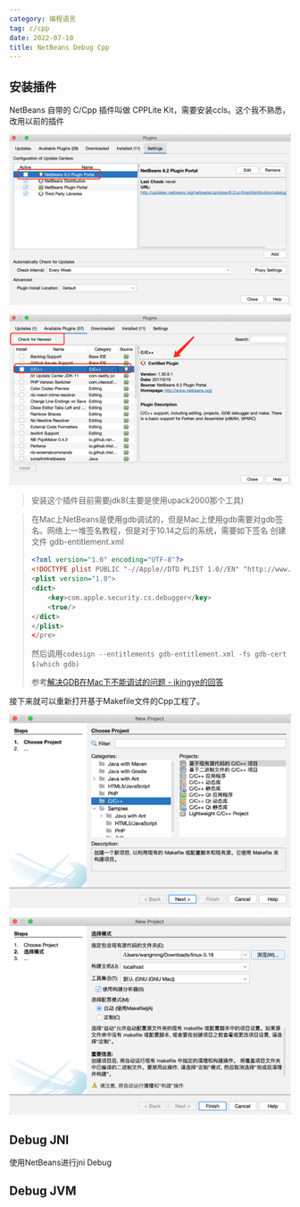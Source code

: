 ```yaml
---
category: 编程语言
tag: c/cpp
date: 2022-07-10
title: NetBeans Debug Cpp
---
```


## 安装插件

NetBeans 自带的 C/Cpp 插件叫做 CPPLite Kit，需要安装ccls。这个我不熟悉，改用以前的插件

![](https://raw.githubusercontent.com/wangmingco/wangmingco.github.io/main/static/images/NetBeans/cpp_env_1.png)

![](https://raw.githubusercontent.com/wangmingco/wangmingco.github.io/main/static/images/NetBeans/cpp_env_2.png)

> 安装这个插件目前需要jdk8(主要是使用upack2000那个工具)

> 在Mac上NetBeans是使用gdb调试的，但是Mac上使用gdb需要对gdb签名。网络上一堆签名教程，但是对于10.14之后的系统，需要如下签名
> 创建文件 gdb-entitlement.xml
> 
> ```xml
> <?xml version="1.0" encoding="UTF-8"?>
> <!DOCTYPE plist PUBLIC "-//Apple//DTD PLIST 1.0//EN" "http://www.apple.com/DTDs/PropertyList-1.0.dtd">
> <plist version="1.0">
> <dict>
>     <key>com.apple.security.cs.debugger</key>
>     <true/>
> </dict>
> </plist>
> </pre>
> ```
> 
> 然后调用`codesign --entitlements gdb-entitlement.xml -fs gdb-cert $(which gdb)`
> 
> 参考[解决GDB在Mac下不能调试的问题 - ikingye的回答](https://segmentfault.com/q/1010000004136334/a-1020000019448851)
> 


接下来就可以重新打开基于Makefile文件的Cpp工程了。

![](https://raw.githubusercontent.com/wangmingco/wangmingco.github.io/main/static/images/NetBeans/cpp_imort_1.png)

![](https://raw.githubusercontent.com/wangmingco/wangmingco.github.io/main/static/images/NetBeans/cpp_imort_2.png)

## Debug JNI

使用NetBeans进行jni Debug



## Debug JVM
